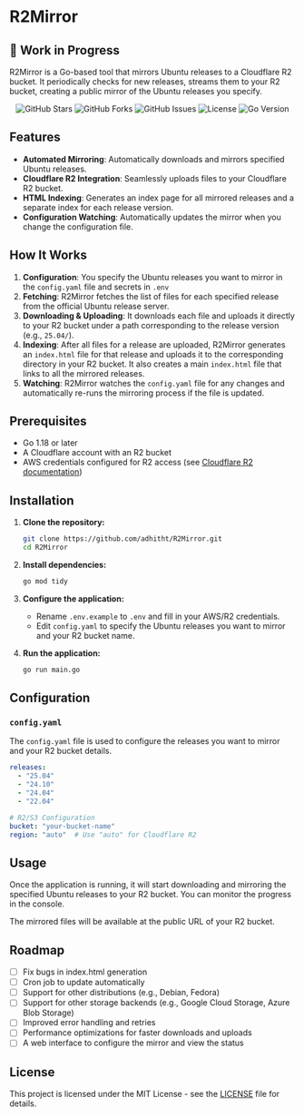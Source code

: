 # R2Mirror

## 🚧 Work in Progress

R2Mirror is a Go-based tool that mirrors Ubuntu releases to a Cloudflare R2 bucket. It periodically checks for new releases, streams them to your R2 bucket, creating a public mirror of the Ubuntu releases you specify.

<p align="center"> <img src="https://img.shields.io/github/stars/adhitht/R2Mirror?style=for-the-badge" alt="GitHub Stars" /> <img src="https://img.shields.io/github/forks/adhitht/R2Mirror?style=for-the-badge" alt="GitHub Forks" /> <img src="https://img.shields.io/github/issues/adhitht/R2Mirror?style=for-the-badge" alt="GitHub Issues" /> <img src="https://img.shields.io/github/license/adhitht/R2Mirror?style=for-the-badge" alt="License" /> <img src="https://img.shields.io/github/go-mod/go-version/adhitht/R2Mirror?style=for-the-badge" alt="Go Version" /> </p>

## Features

- **Automated Mirroring**: Automatically downloads and mirrors specified Ubuntu releases.
- **Cloudflare R2 Integration**: Seamlessly uploads files to your Cloudflare R2 bucket.
- **HTML Indexing**: Generates an index page for all mirrored releases and a separate index for each release version.
- **Configuration Watching**: Automatically updates the mirror when you change the configuration file.

## How It Works

1.  **Configuration**: You specify the Ubuntu releases you want to mirror in the `config.yaml` file and secrets in `.env`
2.  **Fetching**: R2Mirror fetches the list of files for each specified release from the official Ubuntu release server.
3.  **Downloading & Uploading**: It downloads each file and uploads it directly to your R2 bucket under a path corresponding to the release version (e.g., `25.04/`).
4.  **Indexing**: After all files for a release are uploaded, R2Mirror generates an `index.html` file for that release and uploads it to the corresponding directory in your R2 bucket. It also creates a main `index.html` file that links to all the mirrored releases.
5.  **Watching**: R2Mirror watches the `config.yaml` file for any changes and automatically re-runs the mirroring process if the file is updated.

## Prerequisites

- Go 1.18 or later
- A Cloudflare account with an R2 bucket
- AWS credentials configured for R2 access (see [Cloudflare R2 documentation](https://developers.cloudflare.com/r2/api/s3/api/))

## Installation

1.  **Clone the repository:**

    ```bash
    git clone https://github.com/adhitht/R2Mirror.git
    cd R2Mirror
    ```

2.  **Install dependencies:**

    ```bash
    go mod tidy
    ```

3.  **Configure the application:**

    - Rename `.env.example` to `.env` and fill in your AWS/R2 credentials.
    - Edit `config.yaml` to specify the Ubuntu releases you want to mirror and your R2 bucket name.

4.  **Run the application:**

    ```bash
    go run main.go
    ```

## Configuration

### `config.yaml`

The `config.yaml` file is used to configure the releases you want to mirror and your R2 bucket details.

```yaml
releases:
  - "25.04"
  - "24.10"
  - "24.04"
  - "22.04"

# R2/S3 Configuration
bucket: "your-bucket-name"
region: "auto"  # Use "auto" for Cloudflare R2
```

## Usage

Once the application is running, it will start downloading and mirroring the specified Ubuntu releases to your R2 bucket. You can monitor the progress in the console.

The mirrored files will be available at the public URL of your R2 bucket.

## Roadmap

- [ ] Fix bugs in index.html generation 
- [ ] Cron job to update automatically
- [ ] Support for other distributions (e.g., Debian, Fedora)
- [ ] Support for other storage backends (e.g., Google Cloud Storage, Azure Blob Storage)
- [ ] Improved error handling and retries
- [ ] Performance optimizations for faster downloads and uploads
- [ ] A web interface to configure the mirror and view the status

## License

This project is licensed under the MIT License - see the [LICENSE](LICENSE) file for details.
